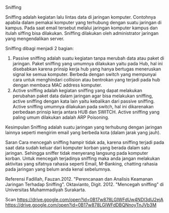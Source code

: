 Sniffing


Sniffing adalah kegiatan lalu lintas data di jaringan komputer. Contohnya apabila dalam pemakai komputer yang terhubung dengan suatu jaringan di kampus. Pada saat email tersebut melalui jaringan komputer kampus dan itulah siffing bisa dilakukan. Sniffing dilakukan oleh administrator jaringan yang mengendalikan server.

Sniffing dibagi menjadi 2 bagian:
1. Passive sniffing adalah suatu kegiatan tanpa merubah data atau paket di jaringan. Paket sniffing yang umumnya dilakukan yaitu pada Hub, hal ini disebabkan karena prinsip kerja hub yang hanya bertugas meneruskan signal ke semua komputer. Berbeda dengan switch yang mempunyai cara untuk menghindari collision atau bentrokan yang terjadi pada hub dengan membaca MAC address komputer. 
2. Active sniffing adalah kegiatan sniffing yang dapat melakukan perubahan paket data dalam jaringan agar bisa melakukan sniffing, active sniffing dengan kata lain yaitu kebalikan dari passive sniffing. Active sniffing umumnya dilakukan pada switch, hal ini dikarenakan perbedaan prinsip kerja antara HUB dan SWITCH. Active sniffing yang paling umum dilakukan adalah ARP Poisoning. 

Kesimpulan
Sniffing adalah suatu jaringan yang terhubung dengan jaringan lainnya seperti mengirim email yang berbeda kota (dalam jarak yang jauh).


Saran
Cara mencegah sniffing hampir tidak ada, karena sniffing terjadi pada saat data sudah keluar dari komputer korban yang berada dalam satu jaringan. Sehingga sniffer tidak menyerang langsung pada komputer korban. Untuk mencegah terjadinya sniffing maka anda jangan melakukan aktivitas yang sifatnya rahasia seperti Email, M-Banking, chatting rahasia pada jaringan yang belum anda kenal sebelumnya.

Referensi
Fadillah, Fauzan.2012. "Perencanaan dan Analisis Keamanan Jaringan Terhadap Sniffing".
Oktavianto, Digit. 2012. "Mencegah sniffing" di Universitas Muhammadiyah Surakarta.

Scan
https://drive.google.com/open?id=0B17w878LGlWFdUw4NDl3dlJ2ejA 
https://drive.google.com/open?id=0B17w878LGlWFdDBQNnoyTnJVb3M 
